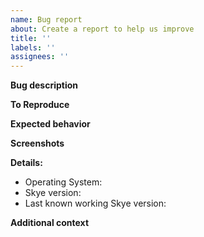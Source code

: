 ```yaml
---
name: Bug report
about: Create a report to help us improve
title: ''
labels: ''
assignees: ''
---
```


**Bug description**

<!-- A clear and concise description of what the bug is. -->

**To Reproduce**

<!-- Steps to reproduce the behavior -->

**Expected behavior**

<!-- A clear and concise description of what you expected to happen. -->

**Screenshots**

<!-- If applicable, add screenshots to help explain your problem. -->

**Details:**

- Operating System:
- Skye version:
- Last known working Skye version:

**Additional context**

<!-- Add any other context about the problem here. -->
